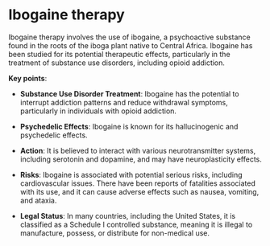 # Ibogaine therapy

Ibogaine therapy involves the use of ibogaine, a psychoactive substance found in the roots of the iboga plant native to Central Africa. Ibogaine has been studied for its potential therapeutic effects, particularly in the treatment of substance use disorders, including opioid addiction.

**Key points**:

* **Substance Use Disorder Treatment**: Ibogaine has the potential to interrupt addiction patterns and reduce withdrawal symptoms, particularly in individuals with opioid addiction.

* **Psychedelic Effects**: Ibogaine is known for its hallucinogenic and psychedelic effects.

* **Action**: It is believed to interact with various neurotransmitter systems, including serotonin and dopamine, and may have neuroplasticity effects.

* **Risks**:  Ibogaine is associated with potential serious risks, including cardiovascular issues. There have been reports of fatalities associated with its use, and it can cause adverse effects such as nausea, vomiting, and ataxia.

* **Legal Status**: In many countries, including the United States, it is classified as a Schedule I controlled substance, meaning it is illegal to manufacture, possess, or distribute for non-medical use.

